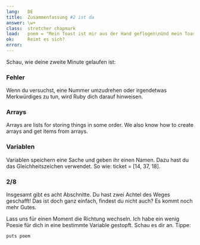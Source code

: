 ```yaml
---
lang:   DE
title:  Zusammenfassung #2 ist da
answer: \w+
class:  stretcher chapmark
load:   poem = "Mein Toast ist mir aus der Hand geflogen\nUnd mein Toast ist zum Mond geflogen.\nAber als ich es im Fernsehen sah,\nUnsere Flagge auf dem Halleyschen Kometen setzend,\nNoch mehr wollte ich ihn essen.\n"
ok:     Reimt es sich?
error:
---
```


Schau, wie deine zweite Minute gelaufen ist:

### Fehler
Wenn du versuchst, eine Nummer umzudrehen oder irgendetwas Merkwürdiges zu tun, 
wird Ruby dich darauf hinweisen.

### Arrays
Arrays are lists for storing things in some order.
We also know how to create arrays and get items from arrays.

### Variablen
Variablen speichern eine Sache und geben ihr einen Namen. Dazu hast du das 
Gleichheitszeichen verwendet. So wie:
ticket = [14, 37, 18].

### 2/8
Insgesamt gibt es acht Abschnitte. Du hast zwei Achtel des Weges geschafft! Das 
ist doch ganz einfach, findest du nicht auch? Es kommt noch mehr Gutes.

Lass uns für einen Moment die Richtung wechseln. Ich habe ein wenig Poesie für 
dich in eine bestimmte Variable gestopft.
Schau es dir an. Tippe:

    puts poem

